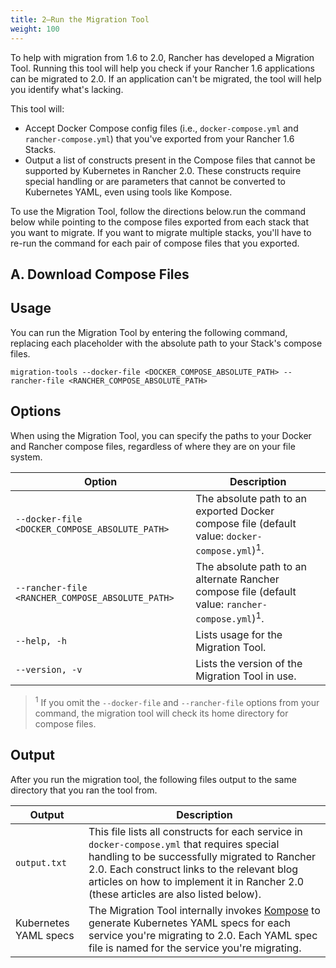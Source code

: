 ```yaml
---
title: 2—Run the Migration Tool
weight: 100
---
```


To help with migration from 1.6 to 2.0, Rancher has developed a Migration Tool. Running this tool will help you check if your Rancher 1.6 applications can be migrated to 2.0. If an application can't be migrated, the tool will help you identify what's lacking.

This tool will:

- Accept Docker Compose config files (i.e., `docker-compose.yml` and `rancher-compose.yml`) that you've exported from your Rancher 1.6 Stacks.
- Output a list of constructs present in the Compose files that cannot be supported by Kubernetes in Rancher 2.0. These constructs require special handling or are parameters that cannot be converted to Kubernetes YAML, even using tools like Kompose.

To use the Migration Tool, follow the directions below.run the command below while pointing to the compose files exported from each stack that you want to migrate. If you want to migrate multiple stacks, you'll have to re-run the command for each pair of compose files that you exported.

## A. Download Compose Files

## Usage

You can run the Migration Tool by entering the following command, replacing each placeholder with the absolute path to your Stack's compose files.

```
migration-tools --docker-file <DOCKER_COMPOSE_ABSOLUTE_PATH> --rancher-file <RANCHER_COMPOSE_ABSOLUTE_PATH>
```

## Options

When using the Migration Tool, you can specify the paths to your Docker and Rancher compose files, regardless of where they are on your file system.

| Option                 | Description                                                                            |
| ---------------------- | -------------------------------------------------------------------------------------- |
| `--docker-file <DOCKER_COMPOSE_ABSOLUTE_PATH>`  | The absolute path to an exported Docker compose file (default value: `docker-compose.yml`)<sup>1</sup>.   |
| `--rancher-file <RANCHER_COMPOSE_ABSOLUTE_PATH>` | The absolute path to an alternate Rancher compose file (default value: `rancher-compose.yml`)<sup>1</sup>. |
| `--help, -h`           | Lists usage for the Migration Tool.                                                                                |
| `--version, -v`        | Lists the version of the Migration Tool in use.                                                         |

><sup>1</sup> If you omit the `--docker-file` and `--rancher-file` options from your command, the migration tool will check its home directory for compose files.

## Output

After you run the migration tool, the following files output to the same directory that you ran the tool from.


| Output                | Description                                                                                                                                                                                                                                                                                                                      |
| --------------------- | -------------------------------------------------------------------------------------------------------------------------------------------------------------------------------------------------------------------------------------------------------------------------------------------------------------------------------- |
| `output.txt`          | This file lists all constructs for each service in `docker-compose.yml` that requires special handling to be successfully migrated to Rancher 2.0. Each construct links to the relevant blog articles on how to implement it in Rancher 2.0 (these articles are also listed below). |
| Kubernetes YAML specs | The Migration Tool internally invokes [Kompose](https://github.com/kubernetes/kompose) to generate Kubernetes YAML specs for each service you're migrating to 2.0. Each YAML spec file is named for the service you're migrating.
